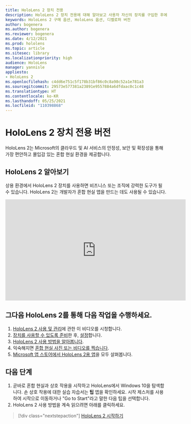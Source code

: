 ```yaml
---
title: HoloLens 2 장치 전용
description: HoloLens 2 장치 전용에 대해 알아보고 사용자 자신의 장치를 구입한 후에 수행할 작업을 알아봅니다.
keywords: HoloLens 2 구매 옵션, HoloLens 옵션, 디벨로퍼 버전
author: bogenera
ms.author: bogenera
ms.reviewer: bogenera
ms.date: 4/12/2021
ms.prod: hololens
ms.topic: article
ms.sitesec: library
ms.localizationpriority: high
audience: HoloLens
manager: yannisle
appliesto:
- HoloLens 2
ms.openlocfilehash: c4dd6e751c5f178b31bf86c0c8a98c52a1e781a3
ms.sourcegitcommit: 29573e577381a23891e9557884a6dfdaac0c1c48
ms.translationtype: HT
ms.contentlocale: ko-KR
ms.lasthandoff: 05/25/2021
ms.locfileid: "110398868"
---
```

# <a name="hololens-2-device-only-edition"></a>HoloLens 2 장치 전용 버전

HoloLens 2는 Microsoft의 클라우드 및 AI 서비스의 안정성, 보안 및 확장성을 통해 가장 편안하고 몰입감 있는 혼합 현실 환경을 제공합니다.

## <a name="learn-about-hololens-2"></a>HoloLens 2 알아보기
상용 환경에서 HoloLens 2 장치를 사용하면 비즈니스 또는 조직에 강력한 도구가 될 수 있습니다. HoloLens 2는 개발자가 혼합 현실 앱을 만드는 데도 사용될 수 있습니다.

<iframe width="560" height="315" src="https://www.youtube.com/embed/XwOnHqiNAeU" frameborder="0" allow="accelerometer; autoplay; clipboard-write; encrypted-media; gyroscope; picture-in-picture" allowfullscreen></iframe>

## <a name="heres-what-to-do-next-with-the-hololens-2"></a>그다음 HoloLens 2를 통해 다음 작업을 수행하세요.

1. [HoloLens 2 사용 및 관리](https://docs.microsoft.com/hololens/hololens2-maintenance##HoloLens-2-Use-and-Care)에 관한 이 비디오를 시청합니다.
1. [장치를 사용할 수 있도록 준비](https://docs.microsoft.com/hololens/hololens2-setup)한 후, [설정](https://docs.microsoft.com/hololens/hololens2-start)합니다.
1. [HoloLens 2 사용 방법을 알아봅니다](https://docs.microsoft.com/hololens/holographic-home).
1. 익숙해지면 [혼합 현실 사진 또는 비디오를 찍습니다](https://docs.microsoft.com/hololens/holographic-photos-and-videos).
1. [Microsoft 앱 스토어에서 HoloLens 2용 앱](https://docs.microsoft.com/hololens/holographic-store-apps)을 모두 살펴봅니다.

## <a name="next-steps"></a>다음 단계

1. 곧바로 혼합 현실과 상호 작용을 시작하고 HoloLens에서 Windows 10을 탐색합니다. 손 상호 작용에 대한 실습 자습서는 **팁** 앱을 확인하세요. 시작 제스처를 사용하여 시작으로 이동하거나 "Go to Start"라고 말한 다음 팁을 선택합니다.
1. HoloLens 2 사용 방법을 계속 읽으려면 아래를 클릭하세요.

> [!div class="nextstepaction"]
> [HoloLens 2 시작하기](hololens2-basic-usage.md)